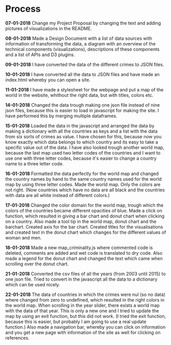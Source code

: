 # Process
__07-01-2018__
Change my Project Proposal by changing the text and adding pictures of visualizations in the README.

__08-01-2018__
Made a Design Document with a list of data sources with information of transforming the data, a diagram with an overview of the technical components (visualizations), descriptions of these components and a list of APIs and D3 plugins.

__09-01-2018__
I have converted the data of the different crimes to JSON files.

__10-01-2018__
I have converted all the data to JSON files and have made an index.html whereby you can open a site.

__11-01-2018__
I have made a stylesheet for the webpage and put a map of the world in the website, whithout the right data, but with titles, colors etc.

__14-01-2018__
Changed the data trough making one json file instead of nine json files, because this is easier to load in javascript for making the site. I have performed this by merging multiple dataframes. 


__15-01-2018__
Loaded the data in the javascript and arranged the data by making a dictionary with all the countries as keys and a list with the data from six sorts of crimes as value. I have chosen for this, because now you know exactly which data belongs to which country and its easy to take a specific value out of the data. I have also looked trough another world map, because the last map used two letter codes of the countries and I want to use one with three letter codes, because it's easier to change a country name to a three letter code. 

__16-01-2018__
Formatted the data perfectly for the world map and changed the country names by hand to the same country names used for the world map by using three letter codes. Made the world map. Only the colors are not right. (Now countries which have no data are all black and the countries with data are all white instead of different colors.)

__17-01-2018__
Changed the color domain for the world map, trough which the colors of the countries became different opacities of blue. Made a click on function, which resulted in giving a bar chart and donut chart when clicking on a country. Also made a tool tip in the world map, donut chart and the barchart. Created axis for the bar chart. Created titles for the visualisations and created text in the donut chart which changes for the different values of woman and men.

__18-01-2018__
Made a new map_criminality.js where commented code is deleted, comments are added and wet code is translated to dry code. Also made a legend for the donut chart and changed the text which came when scrolling over the donut chart.

__21-01-2018__
Converted the csv files of all the years (from 2003 until 2015) to one json file. Tried to convert in the javascript all the data to a dictionary which can be used nicely.

__22-01-2018__
The data of countries in which the crimes were nul (so no data) where changed from zero to undefined, which resulted in the right colors in the world map. When scrolling in the year slider, there exists a world map with the data of that year. This is only a new one and I tried to update the map by using an exit function, but this did not work. (I tried the exit function, because this is easier, but probably I am going to use a real update function.) Also made a navigation bar, whereby you can click on information and you get a new page with information of the site as well for clicking on references.
